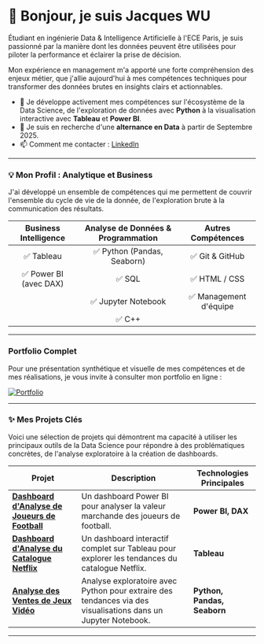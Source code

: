 # 👋 Bonjour, je suis Jacques WU

Étudiant en ingénierie Data & Intelligence Artificielle à l'ECE Paris, je suis passionné par la manière dont les données peuvent être utilisées pour piloter la performance et éclairer la prise de décision.

Mon expérience en management m'a apporté une forte compréhension des enjeux métier, que j'allie aujourd'hui à mes compétences techniques pour transformer des données brutes en insights clairs et actionnables.

- 🔭 Je développe activement mes compétences sur l'écosystème de la Data Science, de l'exploration de données avec **Python** à la visualisation interactive avec **Tableau** et **Power BI**.
- 🌱 Je suis en recherche d'une **alternance en Data** à partir de Septembre 2025.
- 📫 Comment me contacter : [LinkedIn](https://www.linkedin.com/in/wu-jacques)

---

### 💡 Mon Profil : Analytique et Business

J'ai développé un ensemble de compétences qui me permettent de couvrir l'ensemble du cycle de vie de la donnée, de l'exploration brute à la communication des résultats.

| **Business Intelligence** | **Analyse de Données & Programmation** | **Autres Compétences** |
|:-------------------------:|:--------------------------------------:|:----------------------:|
| ✅ Tableau                | ✅ Python (Pandas, Seaborn)            | ✅ Git & GitHub        |
| ✅ Power BI (avec DAX)    | ✅ SQL                                 | ✅ HTML / CSS          |
|                           | ✅ Jupyter Notebook                    | ✅ Management d'équipe |
|                           | ✅ C++                                 |                        |

---

###  Portfolio Complet

Pour une présentation synthétique et visuelle de mes compétences et de mes réalisations, je vous invite à consulter mon portfolio en ligne :

[![Portfolio](https://img.shields.io/badge/Consulter_mon_Portfolio-E85D04?style=for-the-badge&logo=About.me&logoColor=white)](https://j-wu1.github.io)

---

### ✨ Mes Projets Clés

Voici une sélection de projets qui démontrent ma capacité à utiliser les principaux outils de la Data Science pour répondre à des problématiques concrètes, de l'analyse exploratoire à la création de dashboards.

| Projet                                             | Description                                                                                             | Technologies Principales |
|----------------------------------------------------|---------------------------------------------------------------------------------------------------------|--------------------------|
| **[Dashboard d'Analyse de Joueurs de Football][1]**| Un dashboard Power BI pour analyser la valeur marchande des joueurs de football.                        | **Power BI, DAX**        |
| **[Dashboard d'Analyse du Catalogue Netflix][2]**  | Un dashboard interactif complet sur Tableau pour explorer les tendances du catalogue Netflix.           | **Tableau**              |
| **[Analyse des Ventes de Jeux Vidéo][3]**          | Analyse exploratoire avec Python pour extraire des tendances via des visualisations dans un Jupyter Notebook. | **Python, Pandas, Seaborn**|

[1]: https://github.com/J-WU1/Analyse-Football-PowerBI
[2]: https://github.com/J-WU1/Analyse_Netflix_Tableau
[3]: https://github.com/J-WU1/Analyse_Ventes_JeuxVideo_Python

---
